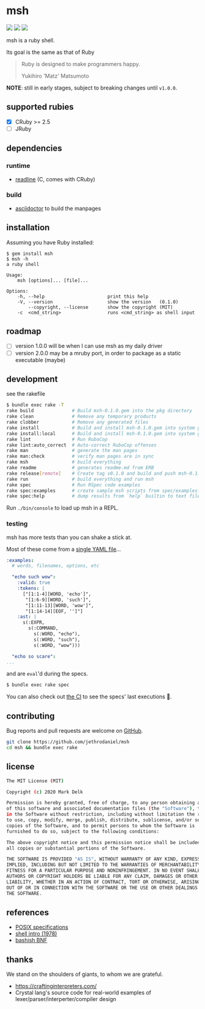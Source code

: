 # msh

![](https://github.com/jethrodaniel/msh/workflows/ci/badge.svg)
![](https://img.shields.io/github/license/jethrodaniel/msh.svg)
![](https://img.shields.io/github/stars/jethrodaniel/msh?style=social)

msh is a ruby shell.

Its goal is the same as that of Ruby

> Ruby is designed to make programmers happy.
>
> Yukihiro 'Matz' Matsumoto


**NOTE**: still in early stages, subject to breaking changes until `v1.0.0`.

## supported rubies

- [x] CRuby >= 2.5
- [ ] JRuby

## dependencies

### runtime

- [readline](https://github.com/ruby/readline-ext/) (C, comes with CRuby)

### build

- [asciidoctor](https://github.com/asciidoctor/asciidoctor) to build the manpages

## installation

Assuming you have Ruby installed:

```
$ gem install msh
$ msh -h
a ruby shell

Usage:
    msh [options]... [file]...

Options:
    -h, --help                       print this help
    -V, --version                    show the version   (0.1.0)
        --copyright, --license       show the copyright (MIT)
    -c  <cmd_string>                 runs <cmd_string> as shell input
```

## roadmap

- [ ] version 1.0.0 will be when I can use msh as my daily driver
- [ ] version 2.0.0 may be a mruby port, in order to package as a static executable (maybe)

## development

see the rakefile

```sh
$ bundle exec rake -T
rake build              # Build msh-0.1.0.gem into the pkg directory
rake clean              # Remove any temporary products
rake clobber            # Remove any generated files
rake install            # Build and install msh-0.1.0.gem into system gems
rake install:local      # Build and install msh-0.1.0.gem into system gems without network access
rake lint               # Run RuboCop
rake lint:auto_correct  # Auto-correct RuboCop offenses
rake man                # generate the man pages
rake man:check          # verify man pages are in sync
rake msh                # build everything
rake readme             # generates readme.md from ERB
rake release[remote]    # Create tag v0.1.0 and build and push msh-0.1.0.gem to TODO: Set to 'https://rubygems.org'
rake run                # build everything and run msh
rake spec               # Run RSpec code examples
rake spec:examples      # create sample msh scripts from spec/examples.yaml
rake spec:help          # dump results from `help` builtin to text files for specs
```

Run `./bin/console` to load up msh in a REPL.

### testing

msh has more tests than you can shake a stick at.

Most of these come from a [single YAML file](./spec/fixtures/examples.yml)...

```yml
:examples:
  # words, filenames, options, etc

  "echo such wow":
    :valid: true
    :tokens: |
      ["[1:1-4][WORD, 'echo']",
       "[1:6-9][WORD, 'such']",
       "[1:11-13][WORD, 'wow']",
       "[1:14-14][EOF, '']"]
    :ast: |
      s(:EXPR,
        s(:COMMAND,
          s(:WORD, "echo"),
          s(:WORD, "such"),
          s(:WORD, "wow")))

  "echo so scare":
...
```

and are `eval`'d during the specs.

```sh
$ bundle exec rake spec
```

You can also check out [the CI](https://github.com/jethrodaniel/msh/actions/) to see the specs' last executions 🔪.

## contributing

Bug reports and pull requests are welcome on [GitHub](https://github.com/jethrodaniel/msh).

```sh
git clone https://github.com/jethrodaniel/msh
cd msh && bundle exec rake
```

## license

```sh
The MIT License (MIT)

Copyright (c) 2020 Mark Delk

Permission is hereby granted, free of charge, to any person obtaining a copy
of this software and associated documentation files (the "Software"), to deal
in the Software without restriction, including without limitation the rights
to use, copy, modify, merge, publish, distribute, sublicense, and/or sell
copies of the Software, and to permit persons to whom the Software is
furnished to do so, subject to the following conditions:

The above copyright notice and this permission notice shall be included in
all copies or substantial portions of the Software.

THE SOFTWARE IS PROVIDED "AS IS", WITHOUT WARRANTY OF ANY KIND, EXPRESS OR
IMPLIED, INCLUDING BUT NOT LIMITED TO THE WARRANTIES OF MERCHANTABILITY,
FITNESS FOR A PARTICULAR PURPOSE AND NONINFRINGEMENT. IN NO EVENT SHALL THE
AUTHORS OR COPYRIGHT HOLDERS BE LIABLE FOR ANY CLAIM, DAMAGES OR OTHER
LIABILITY, WHETHER IN AN ACTION OF CONTRACT, TORT OR OTHERWISE, ARISING FROM,
OUT OF OR IN CONNECTION WITH THE SOFTWARE OR THE USE OR OTHER DEALINGS IN
THE SOFTWARE.
```

## references

- [POSIX specifications](https://pubs.opengroup.org/onlinepubs/9699919799/)
- [shell intro (1978)](https://web.archive.org/web/20170207130846/http://porkmail.org/era/unix/shell.html)
- [bashish BNF](https://github.com/jalanb/jab/blob/master/src/bash/bash.bnf)

## thanks

We stand on the shoulders of giants, to whom we are grateful.

- https://craftinginterpreters.com/
- Crystal lang's source code for real-world examples of lexer/parser/interperter/compiler design
